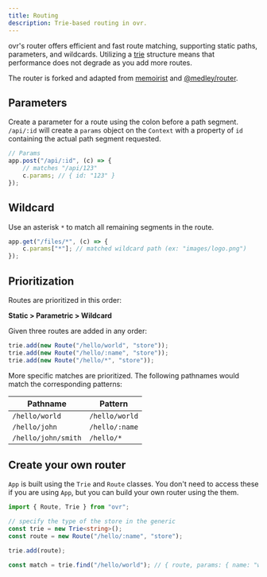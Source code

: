 ```yaml
---
title: Routing
description: Trie-based routing in ovr.
---
```


ovr's router offers efficient and fast route matching, supporting static paths, parameters, and wildcards. Utilizing a [trie](https://en.wikipedia.org/wiki/Radix_tree) structure means that performance does not degrade as you add more routes.

The router is forked and adapted from [memoirist](https://github.com/SaltyAom/memoirist) and [@medley/router](https://github.com/medleyjs/router).

## Parameters

Create a parameter for a route using the colon before a path segment. `/api/:id` will create a `params` object on the `Context` with a property of `id` containing the actual path segment requested.

```ts
// Params
app.post("/api/:id", (c) => {
	// matches "/api/123"
	c.params; // { id: "123" }
});
```

## Wildcard

Use an asterisk `*` to match all remaining segments in the route.

```ts
app.get("/files/*", (c) => {
	c.params["*"]; // matched wildcard path (ex: "images/logo.png")
});
```

## Prioritization

Routes are prioritized in this order:

**Static > Parametric > Wildcard**

Given three routes are added in any order:

```ts
trie.add(new Route("/hello/world", "store"));
trie.add(new Route("/hello/:name", "store"));
trie.add(new Route("/hello/*", "store"));
```

More specific matches are prioritized. The following pathnames would match the corresponding patterns:

| Pathname            | Pattern        |
| ------------------- | -------------- |
| `/hello/world`      | `/hello/world` |
| `/hello/john`       | `/hello/:name` |
| `/hello/john/smith` | `/hello/*`     |

## Create your own router

`App` is built using the `Trie` and `Route` classes. You don't need to access these if you are using `App`, but you can build your own router using the them.

```ts
import { Route, Trie } from "ovr";

// specify the type of the store in the generic
const trie = new Trie<string>();
const route = new Route("/hello/:name", "store");

trie.add(route);

const match = trie.find("/hello/world"); // { route, params: { name: "world" } }
```
